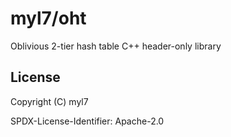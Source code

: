 # myl7/oht

Oblivious 2-tier hash table C++ header-only library

## License

Copyright (C) myl7

SPDX-License-Identifier: Apache-2.0
